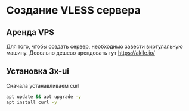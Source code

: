 # Создание VLESS сервера

## Аренда VPS
Для того, чтобы создать сервер, необходимо завести виртулальную машину. Довольно дешево арендовать тут https://akile.io/

## Установка 3x-ui

Сначала устанавливаем curl

```bash
apt update && apt upgrade -y
apt install curl -y
```
